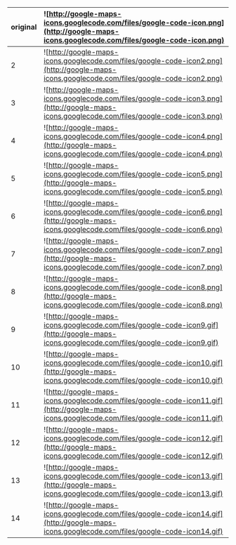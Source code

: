 |original|![http://google-maps-icons.googlecode.com/files/google-code-icon.png](http://google-maps-icons.googlecode.com/files/google-code-icon.png)|
|:-------|:----------------------------------------------------------------------------------------------------------------------------------------|
|2 |![http://google-maps-icons.googlecode.com/files/google-code-icon2.png](http://google-maps-icons.googlecode.com/files/google-code-icon2.png)|
|3 |![http://google-maps-icons.googlecode.com/files/google-code-icon3.png](http://google-maps-icons.googlecode.com/files/google-code-icon3.png)|
|4 |![http://google-maps-icons.googlecode.com/files/google-code-icon4.png](http://google-maps-icons.googlecode.com/files/google-code-icon4.png)|
|5 |![http://google-maps-icons.googlecode.com/files/google-code-icon5.png](http://google-maps-icons.googlecode.com/files/google-code-icon5.png)|
|6 |![http://google-maps-icons.googlecode.com/files/google-code-icon6.png](http://google-maps-icons.googlecode.com/files/google-code-icon6.png)|
|7 |![http://google-maps-icons.googlecode.com/files/google-code-icon7.png](http://google-maps-icons.googlecode.com/files/google-code-icon7.png)|
|8 |![http://google-maps-icons.googlecode.com/files/google-code-icon8.png](http://google-maps-icons.googlecode.com/files/google-code-icon8.png)|
|9 |![http://google-maps-icons.googlecode.com/files/google-code-icon9.gif](http://google-maps-icons.googlecode.com/files/google-code-icon9.gif)|
|10|![http://google-maps-icons.googlecode.com/files/google-code-icon10.gif](http://google-maps-icons.googlecode.com/files/google-code-icon10.gif)|
|11|![http://google-maps-icons.googlecode.com/files/google-code-icon11.gif](http://google-maps-icons.googlecode.com/files/google-code-icon11.gif)|
|12|![http://google-maps-icons.googlecode.com/files/google-code-icon12.gif](http://google-maps-icons.googlecode.com/files/google-code-icon12.gif)|
|13|![http://google-maps-icons.googlecode.com/files/google-code-icon13.gif](http://google-maps-icons.googlecode.com/files/google-code-icon13.gif)|
|14|![http://google-maps-icons.googlecode.com/files/google-code-icon14.gif](http://google-maps-icons.googlecode.com/files/google-code-icon14.gif)|